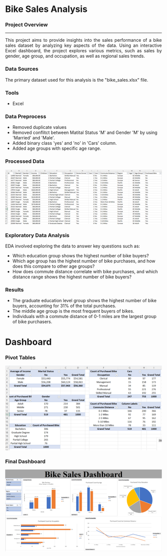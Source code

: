 # Bike Sales Analysis

### Project Overview
---
<p align='justify'> This project aims to provide insights into the sales performance of a bike sales dataset by analyzing key aspects of the data. Using an interactive Excel dashboard, the project explores various metrics, such as sales by gender, age group, and occupation, as well as regional sales trends. </p>

### Data Sources
<p align='justify'> The primary dataset used for this analysis is the "bike_sales.xlsx" file.</p>

### Tools
- Excel

### Data Preprocess
- Removed duplicate values
- Removed conflitct between Matital Status 'M' and Gender 'M' by using 'Married' and 'Male'.
- Added binary class 'yes' and 'no' in 'Cars' column.
- Added age groups with specific age range.

### Processed Data
<img src= "./data.png">

### Exploratory Data Analysis
EDA involved exploring the data to answer key questions such as:
- Which education group shows the highest number of bike buyers?
- Which age group has the highest number of bike purchases, and how does this compare to other age groups?
- How does commute distance correlate with bike purchases, and which distance range shows the highest number of bike buyers?

### Results
- The graduate education level group shows the highest number of bike buyers, accounting for 31% of the total purchases.
- The middle age group is the most frequent buyers of bikes.
- Individuals with a commute distance of 0-1 miles are the largest group of bike purchasers.

# Dashboard
### Pivot Tables
<img src= "./pivot_table.png">

### Final Dashboard
<img src= "./dashboard.png">
